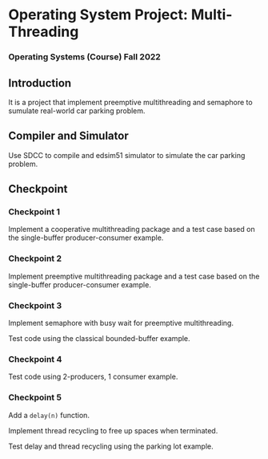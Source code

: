 # Operating System Project: Multi-Threading

### Operating Systems (Course) Fall 2022 

## Introduction

It is a project that implement preemptive multithreading and semaphore to sumulate real-world car parking problem.

## Compiler and Simulator

Use SDCC to compile and edsim51 simulator to simulate the car parking problem.

## Checkpoint

### Checkpoint 1

Implement a cooperative multithreading package and a test case based on the single-buffer producer-consumer example.

### Checkpoint 2

Implement preemptive multithreading package and a test case based on the single-buffer producer-consumer example.

### Checkpoint 3

Implement semaphore with busy wait for preemptive multithreading.

Test code using the classical bounded-buffer example.

### Checkpoint 4

Test code using 2-producers, 1 consumer example.

### Checkpoint 5

Add a `delay(n)` function.

Implement thread recycling to free up spaces when terminated.

Test delay and thread recycling using the parking lot example.
